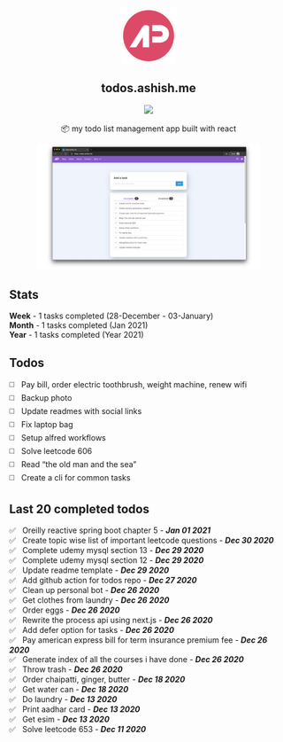 <p align="center">
  <img src="https://raw.githubusercontent.com/ashishdotme/assets/master/logo.png" alt="drawing" width="100"/>
</p>

<h2 align="center">todos.ashish.me</h2>

<p align="center">
<a href="https://img.shields.io/github/last-commit/ashishdotme/todos.ashish.me?style=for-the-badge"><img src="https://img.shields.io/github/last-commit/ashishdotme/todos.ashish.me?style=for-the-badge"></a>
</p>

<p align="center">📦 my todo list management app built with react </p>

<div style='margin:0 auto;width:80%;'>
  <img src="./assets/todos.png" alt="drawing"/>
</div>

## Stats

<!-- week starts --><b>Week</b> - 1 tasks completed (28-December - 03-January)<br><!-- week ends -->
<!-- month starts --><b>Month</b> - 1 tasks completed (Jan 2021)<br><!-- month ends -->
<!-- year starts --><b>Year</b> - 1 tasks completed (Year 2021)<!-- year ends -->

## Todos

<!-- todos starts -->
◻️  &nbsp; Pay bill, order electric toothbrush, weight machine, renew wifi<br>◻️  &nbsp; Backup photo<br>◻️  &nbsp; Update readmes with social links<br>◻️  &nbsp; Fix laptop bag<br>◻️  &nbsp; Setup alfred workflows<br>◻️  &nbsp; Solve leetcode 606<br>◻️  &nbsp; Read “the old man and the sea”<br>◻️  &nbsp; Create a cli for common tasks
<!-- todos ends -->

## Last 20 completed todos

<!-- completed starts -->
✅  &nbsp; Oreilly reactive spring boot chapter 5 - **_Jan 01 2021_**<br>✅  &nbsp; Create topic wise list of important leetcode questions - **_Dec 30 2020_**<br>✅  &nbsp; Complete udemy mysql section 13 - **_Dec 29 2020_**<br>✅  &nbsp; Complete udemy mysql section 12 - **_Dec 29 2020_**<br>✅  &nbsp; Update readme template - **_Dec 29 2020_**<br>✅  &nbsp; Add github action for todos repo - **_Dec 27 2020_**<br>✅  &nbsp; Clean up personal bot - **_Dec 26 2020_**<br>✅  &nbsp; Get clothes from laundry - **_Dec 26 2020_**<br>✅  &nbsp; Order eggs - **_Dec 26 2020_**<br>✅  &nbsp; Rewrite the process api using next.js - **_Dec 26 2020_**<br>✅  &nbsp; Add defer option for tasks - **_Dec 26 2020_**<br>✅  &nbsp; Pay american express bill for term insurance premium fee - **_Dec 26 2020_**<br>✅  &nbsp; Generate index of all the courses i have done - **_Dec 26 2020_**<br>✅  &nbsp; Throw trash - **_Dec 26 2020_**<br>✅  &nbsp; Order chaipatti, ginger, butter - **_Dec 18 2020_**<br>✅  &nbsp; Get water can - **_Dec 18 2020_**<br>✅  &nbsp; Do laundry - **_Dec 13 2020_**<br>✅  &nbsp; Print aadhar card - **_Dec 13 2020_**<br>✅  &nbsp; Get esim - **_Dec 13 2020_**<br>✅  &nbsp; Solve leetcode 653 - **_Dec 11 2020_**
<!-- completed ends -->

